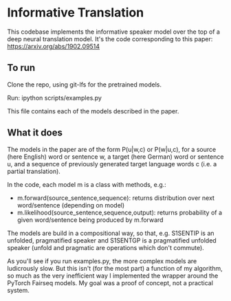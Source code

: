 # Informative Translation

This codebase implements the informative speaker model over the top of a deep neural translation model. It's the code corresponding to this paper: https://arxiv.org/abs/1902.09514

## To run ##

Clone the repo, using git-lfs for the pretrained models.

Run: ipython scripts/examples.py

This file contains each of the models described in the paper.

## What it does ##

The models in the paper are of the form P(u|w,c) or P(w|u,c), for a source (here English) word or sentence w, a target (here German) word or sentence u, and a sequence of previously generated target language words c (i.e. a partial translation).

In the code, each model m is a class with methods, e.g.:

* m.forward(source_sentence,sequence): returns distribution over next word/sentence (depending on model)
* m.likelihood(source_sentence,sequence,output): returns probability of a given word/sentence being produced by m.forward

The models are build in a compositional way, so that, e.g. S1SENTIP is an unfolded, pragmatified speaker and S1SENTGP is a pragmatified unfolded speaker (unfold and pragmatic are operations which don't commute).

As you'll see if you run examples.py, the more complex models are ludicrously slow. But this isn't (for the most part) a function of my algorithm, so much as the very inefficient way I implemented the wrapper around the PyTorch Fairseq models. My goal was a proof of concept, not a practical system.